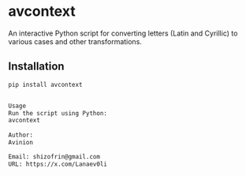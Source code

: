 # avcontext

An interactive Python script for converting letters (Latin and Cyrillic) to various cases and other transformations.

## Installation

```bash
pip install avcontext


Usage
Run the script using Python:
avcontext
 
Author:
Avinion

Email: shizofrin@gmail.com
URL: https://x.com/Lanaev0li
